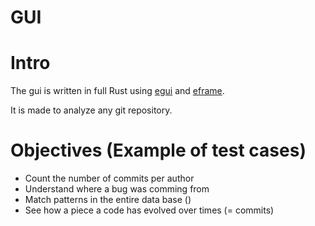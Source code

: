 # GUI

# Intro
The gui is written in full Rust using [egui](https://github.com/emilk/egui) and [eframe](https://docs.rs/eframe/latest/eframe/).

It is made to analyze any git repository. 

# Objectives (Example of test cases)

- Count the number of commits per author
- Understand where a bug was comming from
- Match patterns in the entire data base ()
- See how a piece a code has evolved over times (= commits)
